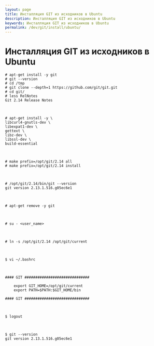 ```yaml
---
layout: page
title: Инсталляция GIT из исходников в Ubuntu
description: Инсталляция GIT из исходников в Ubuntu
keywords: Инсталляция GIT из исходников в Ubuntu
permalink: /dev/git/install/ubuntu/
---
```


# Инсталляция GIT из исходников в Ubuntu

    # apt-get install -y git
    # git --version
    # cd /tmp
    # git clone --depth=1 https://github.com/git/git.git
    # cd git/
    # less RelNotes
    Git 2.14 Release Notes

<br/>

    # apt-get install -y \
    libcurl4-gnutls-dev \
    libexpat1-dev \
    gettext \
    libz-dev \
    libssl-dev \
    build-essential

<br/>

    # make prefix=/opt/git/2.14 all
    # make prefix=/opt/git/2.14 install

<br/>

    # /opt/git/2.14/bin/git --version
    git version 2.13.1.516.g05ec6e1

<br/>

    # apt-get remove -y git

<br/>

    # su - <user_name>

<br/>

    # ln -s /opt/git/2.14 /opt/git/current

<br/>

    $ vi ~/.bashrc

<br/>

    #### GIT ##############################

        export GIT_HOME=/opt/git/current
        export PATH=$PATH:$GIT_HOME/bin

    #### GIT ##############################

<br/>

    $ logout

<br/>

    $ git --version
    git version 2.13.1.516.g05ec6e1
